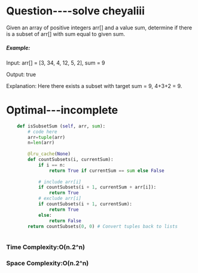 # Question----solve cheyaliii

Given an array of positive integers arr[] and a value sum, determine if there is a subset of arr[] with sum equal to given sum. 


##### Example:
Input: arr[] = [3, 34, 4, 12, 5, 2], sum = 9

Output: true 

Explanation: Here there exists a subset with target sum = 9, 4+3+2 = 9.
       
# Optimal---incomplete 
``` python
    def isSubsetSum (self, arr, sum):
        # code here 
        arr=tuple(arr)
        n=len(arr)
    
        @lru_cache(None)
        def countSubsets(i, currentSum):
            if i == n:
                return True if currentSum == sum else False
    
            # include arr[i]
            if countSubsets(i + 1, currentSum + arr[i]):
                return True
            # exclude arr[i]
            if countSubsets(i + 1, currentSum):
                return True
            else:
                return False
        return countSubsets(0, 0) # Convert tuples back to lists
            
```
### Time Complexity:O(n.2^n)
### Space Complexity:O(n.2^n)
